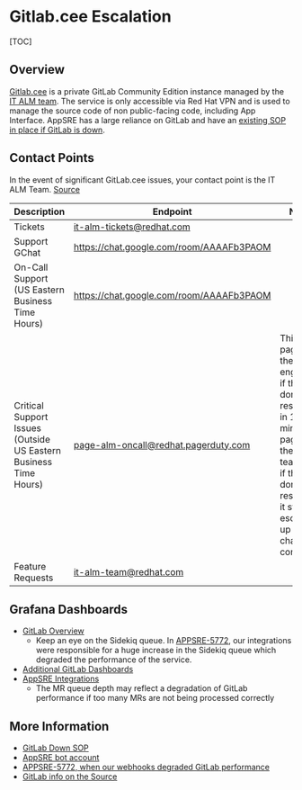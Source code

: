 # Gitlab.cee Escalation

[TOC]

## Overview

[Gitlab.cee](https://gitlab.cee.redhat.com/) is a private GitLab Community Edition instance managed by the [IT ALM team](https://source.redhat.com/departments/it/digitalsolutionsdelivery/it-application-lifecycle-management). 
The service is only accessible via Red Hat VPN and is used to manage the source code of non public-facing code, including App Interface.
AppSRE has a large reliance on GitLab and have an [existing SOP in place if GitLab is down](./../sop/app-interface-gitlab-down.md).

## Contact Points

In the event of significant GitLab.cee issues, your contact point is the IT ALM Team. [Source](https://source.redhat.com/groups/public/gitlabcee/user_documentation/getting_support)

| Description | Endpoint | Notes |
|---|---|---|
| Tickets | it-alm-tickets@redhat.com |  |
| Support GChat | https://chat.google.com/room/AAAAFb3PAOM |  |
| On-Call Support (US Eastern Business Time Hours) | https://chat.google.com/room/AAAAFb3PAOM |  |
| Critical Support Issues (Outside US Eastern Business Time Hours) | page-alm-oncall@redhat.pagerduty.com | This pages out the on call engineer, if they don't respond in 15 minutes, it pages out the whole team, and if they don't respond, it start escalating up the chain of command. |
| Feature Requests | it-alm-team@redhat.com |  |

## Grafana Dashboards
- [GitLab Overview](https://grafana.engineering.redhat.com/d/wsSteMemz/gitlab-prod-omnibus-overview?orgId=1&refresh=1m)
    - Keep an eye on the Sidekiq queue. In [APPSRE-5772](https://issues.redhat.com/browse/APPSRE-5772), our integrations were responsible for a huge increase in the Sidekiq queue which degraded the performance of the service.
- [Additional GitLab Dashboards](https://grafana.engineering.redhat.com/dashboards/f/SSVDIpiGk/cip)
- [AppSRE Integrations](https://grafana.app-sre.devshift.net/d/Integrations/integrations?orgId=1)
    - The MR queue depth may reflect a degradation of GitLab performance if too many MRs are not being processed correctly

## More Information
- [GitLab Down SOP](./../sop/app-interface-gitlab-down.md)
- [AppSRE bot account](https://gitlab.cee.redhat.com/devtools-bot)
- [APPSRE-5772, when our webhooks degraded GitLab performance](https://issues.redhat.com/browse/APPSRE-5772)
- [GitLab info on the Source](https://source.redhat.com/groups/public/gitlabcee)
